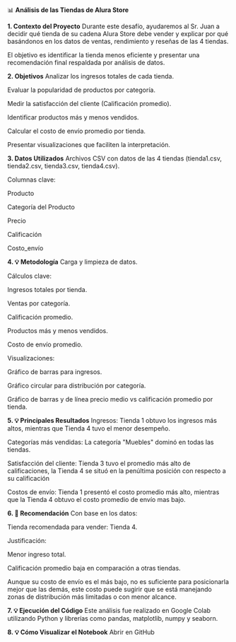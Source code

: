 📊 **Análisis de las Tiendas de Alura Store**

**1. Contexto del Proyecto**
Durante este desafío, ayudaremos al Sr. Juan a decidir qué tienda de su cadena Alura Store debe vender y explicar por qué basándonos en los datos de ventas,
rendimiento y reseñas de las 4 tiendas.

El objetivo es identificar la tienda menos eficiente y presentar una recomendación final respaldada por análisis de datos.

**2. Objetivos**
Analizar los ingresos totales de cada tienda.

Evaluar la popularidad de productos por categoría.

Medir la satisfacción del cliente (Calificación promedio).

Identificar productos más y menos vendidos.

Calcular el costo de envío promedio por tienda.

Presentar visualizaciones que faciliten la interpretación.

**3. Datos Utilizados**
Archivos CSV con datos de las 4 tiendas (tienda1.csv, tienda2.csv, tienda3.csv, tienda4.csv).

Columnas clave:

Producto

Categoría del Producto

Precio

Calificación

Costo_envío

**4. 💡 Metodología**
Carga y limpieza de datos.

Cálculos clave:

Ingresos totales por tienda.

Ventas por categoría.

Calificación promedio.

Productos más y menos vendidos.

Costo de envío promedio.

Visualizaciones:

Gráfico de barras para ingresos.

Gráfico circular para distribución por categoría.

Gráfico de barras y de línea precio medio vs calificación promedio por tienda.

**5. 💡 Principales Resultados**
Ingresos: Tienda 1 obtuvo los ingresos más altos, mientras que Tienda 4 tuvo el menor desempeño.

Categorías más vendidas: La categoría "Muebles" dominó en todas las tiendas.

Satisfacción del cliente: Tienda 3 tuvo el promedio más alto de calificaciones, la Tienda 4 se situó en la penúltima posición con respecto a su calificación

Costos de envío: Tienda 1 presentó el costo promedio más alto, mientras que la Tienda 4 obtuvo el costo promedio de envío mas bajo.

**6. 📌 Recomendación**
Con base en los datos:

Tienda recomendada para vender: Tienda 4.

Justificación:

Menor ingreso total.

Calificación promedio baja en comparación a otras tiendas.

Aunque su costo de envío es el más bajo, no es suficiente para posicionarla mejor que las demás, este costo puede sugirir que
se está manejando zonas de distribución más limitadas o con menor alcance.

**7. 💡 Ejecución del Código**
Este análisis fue realizado en Google Colab utilizando Python y librerías como pandas, matplotlib, numpy y seaborn.

**8. 💡 Cómo Visualizar el Notebook**
Abrir en GitHub

